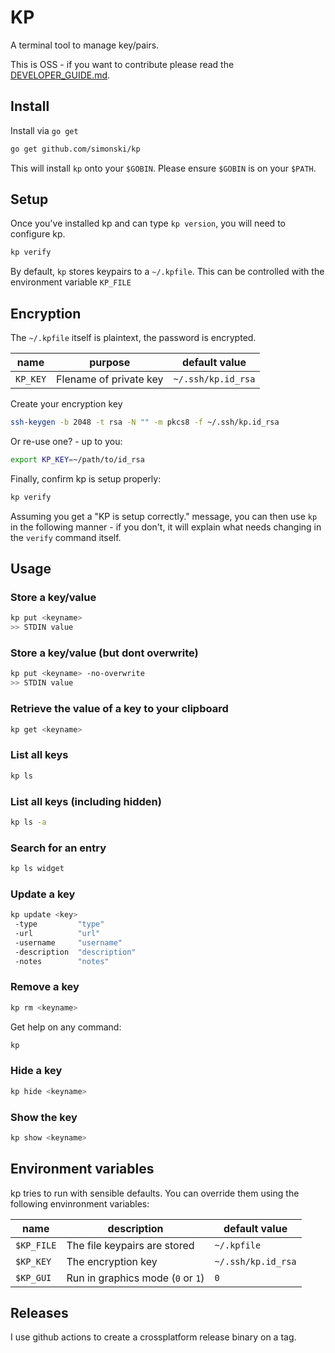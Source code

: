 # KP

A terminal tool to manage key/pairs.

This is OSS - if you want to contribute please read the [DEVELOPER_GUIDE.md](DEVELOPER_GUIDE.md).

## Install

Install via `go get`

```bash
go get github.com/simonski/kp
```

This will install `kp` onto your `$GOBIN`. Please ensure `$GOBIN` is on your `$PATH`.

## Setup

Once you've installed kp and can type `kp version`, you will need to configure kp.

```bash
kp verify
```

By default, `kp` stores keypairs to a `~/.kpfile`.  This can be controlled with the environment variable `KP_FILE`

## Encryption

The `~/.kpfile` itself is plaintext, the password is encrypted.

|name|purpose|default value|
|----|-------|-------------|
`KP_KEY`|Flename of private key|`~/.ssh/kp.id_rsa`

Create your encryption key

```bash
ssh-keygen -b 2048 -t rsa -N "" -m pkcs8 -f ~/.ssh/kp.id_rsa
```

Or re-use one? - up to you:

```bash
export KP_KEY=~/path/to/id_rsa
```

Finally, confirm kp is setup properly:

```bash
kp verify
```

Assuming you get a "KP is setup correctly." message, you can then use `kp` in the following manner - if you don't, it will explain what needs changing in the `verify` command itself.

## Usage

### Store a key/value

```bash
kp put <keyname>
>> STDIN value
```

### Store a key/value (but dont overwrite)

```bash
kp put <keyname> -no-overwrite
>> STDIN value
```

### Retrieve the value of a key to your clipboard

```bash
kp get <keyname>
```

### List all keys

```bash
kp ls
```

### List all keys (including hidden)

```bash
kp ls -a
```

### Search for an entry

```bash
kp ls widget
```

### Update a key

```bash
kp update <key> 
 -type         "type"
 -url          "url"
 -username     "username"
 -description  "description"
 -notes        "notes"
```

### Remove a key

```bash
kp rm <keyname>
```

Get help on any command:

```bash
kp
```

### Hide a key

```bash
kp hide <keyname>
```

### Show the key

```bash
kp show <keyname>
```

## Environment variables

kp tries to run with sensible defaults. You can override them using the following envinronment variables:

|name|description|default value|
-----|------------|-------------|
`$KP_FILE`|The file keypairs are stored|`~/.kpfile`
`$KP_KEY`|The encryption key|`~/.ssh/kp.id_rsa`
`$KP_GUI`|Run in graphics mode (`0` or `1`)|`0`

## Releases

I use github actions to create a crossplatform release binary on a tag.
